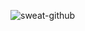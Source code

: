 
![sweat-github](https://user-images.githubusercontent.com/111380153/207642956-a11f1a13-c764-436e-89fb-719204fab6ec.png)


